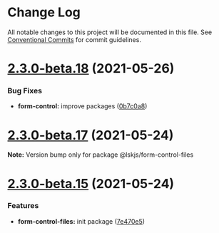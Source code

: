 # Change Log

All notable changes to this project will be documented in this file.
See [Conventional Commits](https://conventionalcommits.org) for commit guidelines.

# [2.3.0-beta.18](https://github.com/lskjs/ux/tree/master/packages/form-control-files/compare/v2.3.0-beta.17...v2.3.0-beta.18) (2021-05-26)


### Bug Fixes

* **form-control:** improve packages ([0b7c0a8](https://github.com/lskjs/ux/tree/master/packages/form-control-files/commit/0b7c0a822c2dd5d0619a035e4a9ac55e0fea929a))





# [2.3.0-beta.17](https://github.com/lskjs/ux/tree/master/packages/form-control-files/compare/v2.3.0-beta.15...v2.3.0-beta.17) (2021-05-24)

**Note:** Version bump only for package @lskjs/form-control-files





# [2.3.0-beta.15](https://github.com/lskjs/ux/tree/master/packages/form-control-files/compare/v2.3.0-beta.13...v2.3.0-beta.15) (2021-05-24)


### Features

* **form-control-files:** init package ([7e470e5](https://github.com/lskjs/ux/tree/master/packages/form-control-files/commit/7e470e516e17684fe8a4dfe04ab4a6e3abb0bd58))
